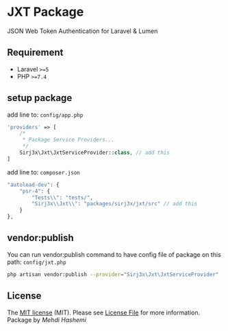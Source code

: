 # JXT Package

JSON Web Token Authentication for Laravel & Lumen
<br/>

## Requirement

* Laravel `>=5`
* PHP `>=7.4`

## setup package
add line to: `config/app.php`
``` php
'providers' => [
    /*
     * Package Service Providers...
     */
    Sirj3x\Jxt\JxtServiceProvider::class, // add this
]
```
add line to: `composer.json`
``` php
"autoload-dev": {
    "psr-4": {
        "Tests\\": "tests/",
        "Sirj3x\\Jxt\\": "packages/sirj3x/jxt/src" // add this
    }
},
```

## vendor:publish
You can run vendor:publish command to have config file of package on this path: `config/jxt.php`
``` bash
php artisan vendor:publish --provider="Sirj3x\Jxt\JxtServiceProvider"
```


## License
The [MIT license](http://opensource.org/licenses/MIT) (MIT). Please see [License File](https://raw.githubusercontent.com/sirj3x/jxt/main/LICENSE) for more information.
<br>Package by *Mehdi Hashemi*
